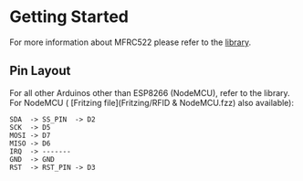 # Getting Started
For more information about MFRC522 please refer to the [library](https://github.com/miguelbalboa/rfid).

## Pin Layout
For all other Arduinos other than ESP8266 (NodeMCU), refer to the library. For NodeMCU ( [Fritzing file](Fritzing/RFID & NodeMCU.fzz) also available):

	SDA  -> SS_PIN  -> D2
	SCK  -> D5
	MOSI -> D7
	MISO -> D6
	IRQ  -> -------
	GND  -> GND
	RST  -> RST_PIN -> D3
